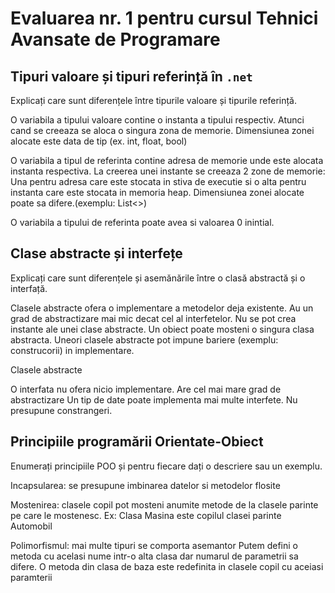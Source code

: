 # Evaluarea nr. 1 pentru cursul Tehnici Avansate de Programare #

## Tipuri valoare și tipuri referință în `.net` ##
Explicați care sunt diferențele între tipurile valoare și tipurile referință.

O variabila a tipului valoare contine o instanta a tipului respectiv.
Atunci cand se creeaza se aloca o singura zona de memorie. 
Dimensiunea zonei alocate este data de tip (ex. int, float, bool)

O variabila a tipul de referinta contine adresa de memorie unde este alocata instanta respectiva.
La creerea unei instante se creeaza 2 zone de memorie:
Una pentru adresa care este stocata in stiva de executie si o alta pentru instanta care este stocata in memoria heap.
Dimensiunea zonei alocate poate sa difere.(exemplu: List<>)

O variabila a tipului de referinta poate avea si valoarea 0 inintial.

## Clase abstracte și interfețe ##
Explicați care sunt diferențele și asemănările între o clasă abstractă și o interfață.

Clasele abstracte ofera o implementare a metodelor deja existente.
Au un grad de abstractizare mai mic decat cel al interfetelor.
Nu se pot crea instante ale unei clase abstracte.
Un obiect poate mosteni o singura clasa abstracta.
Uneori clasele abstracte pot impune bariere (exemplu: construcorii) in implementare.

Clasele abstracte

O interfata nu ofera nicio implementare.
Are cel mai mare grad de abstractizare
Un tip de date poate implementa mai multe interfete.
Nu presupune constrangeri.


## Principiile programării Orientate-Obiect ##
Enumerați principiile POO și pentru fiecare dați o descriere sau un exemplu.

Incapsularea: se presupune imbinarea datelor si metodelor flosite

Mostenirea: clasele copil pot mosteni anumite metode de la clasele parinte pe care le mostenesc.
Ex: Clasa Masina este copilul clasei parinte Automobil

Polimorfismul: mai multe tipuri se comporta asemantor 
Putem defini o metoda cu acelasi nume intr-o alta clasa dar numarul de parametrii sa difere.
O metoda din clasa de baza este redefinita in clasele copil cu aceiasi paramterii
